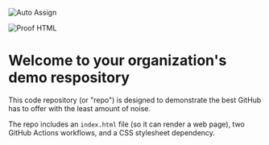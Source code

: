 ![Auto Assign](https://github.com/Stack-Wyse/demo-repository/actions/workflows/auto-assign.yml/badge.svg)

![Proof HTML](https://github.com/Stack-Wyse/demo-repository/actions/workflows/proof-html.yml/badge.svg)

# Welcome to your organization's demo respository
This code repository (or "repo") is designed to demonstrate the best GitHub has to offer with the least amount of noise.

The repo includes an `index.html` file (so it can render a web page), two GitHub Actions workflows, and a CSS stylesheet dependency.
